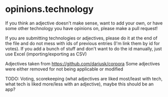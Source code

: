opinions.technology
===================

If you think an adjective doesn't make sense, want to add your own, or have some other technology you have opinions on, please make a pull request!

If you are submitting technologies or adjectives, please do it at the end of the file and do not mess with ids of previous entries (I'm link them by id for votes). If you add a bunch of stuff and don't want to do the id manually, just use Excel (importing/exporting as CSV)

Adjectives taken from https://github.com/dariusk/corpora Some adjectives were either removed for not being applicable or modified

TODO: Voting, scorekeeping (what adjectives are liked most/least with tech, what tech is liked more/less with an adjective), maybe this should be an app?
